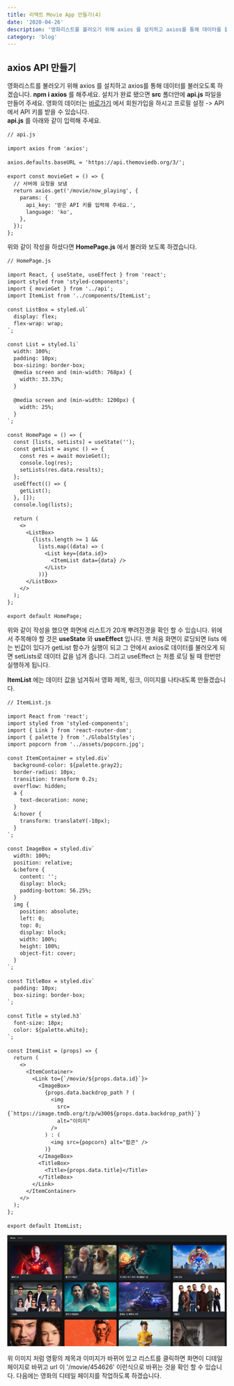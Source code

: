 ```yaml
---
title: 리액트 Movie App 만들기(4)
date: '2020-04-26'
description: '영화리스트를 불러오기 위해 axios 를 설치하고 axios를 통해 데이터를 불러오도록 하겠습니다. npm i axios 를 해주세요.'
category: 'blog'
---
```


## axios API 만들기

영화리스트를 불러오기 위해 axios 를 설치하고 axios를 통해 데이터를 불러오도록 하겠습니다. **npm i axios** 를 해주세요. 설치가 완료 됐으면 **src** 폴더안에 **api.js** 파일을 만들어 주세요. 영화의 데이터는 [바로가기](https://www.themoviedb.org/) 에서 회원가입을 하시고 프로필 설정 -> API 에서 API 키를 받을 수 있습니다.  
**api.js** 를 아래와 같이 입력해 주세요.

```
// api.js

import axios from 'axios';

axios.defaults.baseURL = 'https://api.themoviedb.org/3/';

export const movieGet = () => {
  // 서버에 요청을 보냄
  return axios.get('/movie/now_playing', {
    params: {
      api_key: '받은 API 키를 입력해 주세요.',
      language: 'ko',
    },
  });
};

```

위와 같이 작성을 하셨다면 **HomePage.js** 에서 불러와 보도록 하겠습니다.

```
// HomePage.js

import React, { useState, useEffect } from 'react';
import styled from 'styled-components';
import { movieGet } from '../api';
import ItemList from '../components/ItemList';

const ListBox = styled.ul`
  display: flex;
  flex-wrap: wrap;
`;

const List = styled.li`
  width: 100%;
  padding: 10px;
  box-sizing: border-box;
  @media screen and (min-width: 768px) {
    width: 33.33%;
  }

  @media screen and (min-width: 1200px) {
    width: 25%;
  }
`;

const HomePage = () => {
  const [lists, setLists] = useState('');
  const getList = async () => {
    const res = await movieGet();
    console.log(res);
    setLists(res.data.results);
  };
  useEffect(() => {
    getList();
  }, []);
  console.log(lists);

  return (
    <>
      <ListBox>
        {lists.length >= 1 &&
          lists.map((data) => (
            <List key={data.id}>
              <ItemList data={data} />
            </List>
          ))}
      </ListBox>
    </>
  );
};

export default HomePage;

```

위와 같이 작성을 했으면 화면에 리스트가 20개 뿌려진겻을 확인 할 수 있습니다. 위에서 주목해야 할 것은 **useState** 와 **useEffect** 입니다. 맨 처음 화면이 로딩되면 lists 에는 빈값이 있다가 getList 함수가 실행이 되고 그 안에서 axios로 데이터를 불러오게 되면 setLists로 데이터 값을 넘겨 줍니다. 그리고 useEffect 는 처름 로딩 될 때 한번만 실행하게 됩니다.

**ItemList** 에는 데이터 값을 넘겨줘서 영화 제목, 링크, 이미지를 나타내도록 만들겠습니다.

```
// ItemList.js

import React from 'react';
import styled from 'styled-components';
import { Link } from 'react-router-dom';
import { palette } from './GlobalStyles';
import popcorn from '../assets/popcorn.jpg';

const ItemContainer = styled.div`
  background-color: ${palette.gray2};
  border-radius: 10px;
  transition: transform 0.2s;
  overflow: hidden;
  a {
    text-decoration: none;
  }
  &:hover {
    transform: translateY(-10px);
  }
`;

const ImageBox = styled.div`
  width: 100%;
  position: relative;
  &:before {
    content: '';
    display: block;
    padding-bottom: 56.25%;
  }
  img {
    position: absolute;
    left: 0;
    top: 0;
    display: block;
    width: 100%;
    height: 100%;
    object-fit: cover;
  }
`;

const TitleBox = styled.div`
  padding: 10px;
  box-sizing: border-box;
`;

const Title = styled.h3`
  font-size: 18px;
  color: ${palette.white};
`;

const ItemList = (props) => {
  return (
    <>
      <ItemContainer>
        <Link to={`/movie/${props.data.id}`}>
          <ImageBox>
            {props.data.backdrop_path ? (
              <img
                src={`https://image.tmdb.org/t/p/w300${props.data.backdrop_path}`}
                alt="이미지"
              />
            ) : (
              <img src={popcorn} alt="팝콘" />
            )}
          </ImageBox>
          <TitleBox>
            <Title>{props.data.title}</Title>
          </TitleBox>
        </Link>
      </ItemContainer>
    </>
  );
};

export default ItemList;

```

![react_movie_img13](./images/react_movie_img13-1.png)

위 이미지 처럼 영황의 제목과 이미지가 바뀌어 있고 리스트를 클릭하면 화면이 디테일 페이지로 바뀌고 url 이 '/movie/454626' 이런식으로 바뀌는 것을 확인 할 수 있습니다. 다음에는 영화의 디테일 페이지를 작업하도록 하겠습니다.
